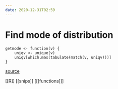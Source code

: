 ```yaml
---
date: 2020-12-31T02:59
---
```


# Find mode of distribution

	getmode <- function(v) {
   		uniqv <- unique(v)
   		uniqv[which.max(tabulate(match(v, uniqv)))]
	}

[source](https://goo.gl/F9KwrJ)

[[R]]
[[snips]]
[[[functions]]]
